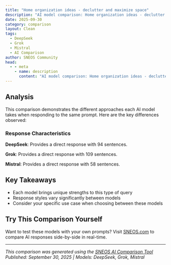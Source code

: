 ```yaml
---
title: "Home organization ideas - declutter and maximize space"
description: "AI model comparison: Home organization ideas - declutter and maximize space..."
date: 2025-09-30
category: comparison
layout: Clean
tags:
  - DeepSeek
  - Grok
  - Mistral
  - AI Comparison
author: SNEOS Community
head:
  - - meta
    - name: description
      content: "AI model comparison: Home organization ideas - declutter and maximize space..."
---
```


<ChatComparison
  title="Home organization ideas - declutter and maximize space"
  prompt="Home organization ideas - declutter and maximize space"
  :responses='{
    "DeepSeek": "Of course! Home organization is a game-changer. It\u2019s not just about being tidy; it\u2019s about creating a home that feels calm, functional, and spacious.\n\nHere is a comprehensive guide to decluttering and maximizing your space, broken down into actionable steps and room-by-room ideas.\n\n### **Part 1: The Mindset \u0026 Method (The \u0022Declutter\u0022 Foundation)**\n\nYou can\u0027t organize clutter. You can only organize the things you love and use.\n\n**Step 1: The Core Process - Sort into Categories**\nAs you go through your belongings, don\u0027t just shuffle them. Place every item into one of these four boxes/bags:\n\n1.  **Keep:** Items you love, use regularly, or are essential.\n2.  **Donate/Sell:** Items in good condition that you no longer need or want.\n3.  **Trash/Recycle:** Broken, stained, expired, or unusable items.\n4.  **Relocate:** Items that belong in a different room.\n\n**Step 2: Ask Yourself the Right Questions**\nWhen you\u0027re hesitating over an item, ask:\n\n*   **Have I used this in the last year?**\n*   Does this item bring me joy or serve a vital function? (Thank you, Marie Kondo!)\n*   If I lost this, would I replace it?\n*   Am I keeping this out of guilt or obligation?\n*   Does it fit my current life and style?\n\n**Step 3: Tackle in Manageable Chunks**\nDon\u0027t try to do the whole house in a day. You\u0027ll burn out.\n\n*   **The \u0022One-In, One-Out\u0022 Rule:** For every new item that comes in, one old item must leave. This prevents clutter from building up again.\n*   **The 20/20 Rule:** If you can replace an item for less than $20 and in less than 20 minutes, consider letting it go. It reduces the \u0022but I might need it someday\u0022 anxiety.\n\n---\n\n### **Part 2: Maximize Space with Smart Strategies \u0026 Products**\n\nOnce you\u0027ve decluttered, it\u0027s time to organize what\u0027s left efficiently.\n\n#### **Vertical Space is Your Best Friend**\nWalls are often the most underutilized space.\n\n*   **Floating Shelves:** Perfect for books, decor, and kitchen supplies. They keep the floor clear and draw the eye up.\n*   **Pegboards:** Incredibly versatile for kitchens, offices, garages, and craft rooms. Use hooks and baskets to store tools, utensils, supplies, and more.\n*   **Over-the-Door Organizers:** Not just for shoes! Use them in pantries for snacks, in bathrooms for toiletries, or in linen closets.\n*   **Tall, Narrow Bookcases:** Fit into tight spaces between furniture or in corners.\n*   **Wall-Mounted Racks:** For pots and pans, bikes, or brooms and mops.\n\n#### **Contain, Contain, Contain!**\nContainers create uniformity, which makes spaces feel calmer and larger.\n\n*   **Use Clear Bins:** So you can see what\u0027s inside. Ideal for basements, attics, and pantries.\n*   **Use Opaque Bins:** For items you don\u0027t need to see (e.g., holiday decorations, sentimental items) to reduce visual noise.\n*   **Baskets and Bins:** Great for shelves and cubbies. They corral loose items like remotes, toys, and blankets.\n*   **Drawer Dividers:** Essential for kitchens (utensils) and bedrooms (socks, underwear). They stop the \u0022junk drawer\u0022 chaos.\n\n#### **Furniture that Does Double Duty**\nLook for pieces with built-in storage.\n\n*   **Storage Ottomans/Benches:** Replace a coffee table or provide seating while storing blankets, pillows, or toys.\n*   **Platform Beds with Drawers:** Eliminates the need for a bulky dresser or under-bed boxes.\n*   **Nesting Tables:** Provide surface space when you need it, tuck away when you don\u0027t.\n*   **Sofa with Storage:** Some sofas have built-in compartments in the base or arms.\n\n#### **\u0022Hidden\u0022 and Under-Utilized Spaces**\nGet creative with these often-overlooked areas.\n\n*   **Under the Bed:** Use low-profile rolling bins or vacuum storage bags for out-of-season clothing and linens.\n*   **Inside Cabinet Doors:** Add small racks or hooks for pot lids, cleaning supplies, or spices.\n*   **The Space Above Cabinets:** In kitchens or garages, this is perfect for storing rarely used items in stylish baskets or bins.\n*   **Corners:** Use a corner shelving unit or a lazy Susan in a corner cabinet.\n\n---\n\n### **Part 3: Room-by-Room Action Plan**\n\n#### **Kitchen**\n*   **Declutter:** Get rid of duplicate tools, expired food, chipped dishes, and appliances you never use.\n*   **Maximize Space:**\n    *   Use a **pot rack** or hanging rods for pots and pans.\n    *   Install a **spice rack** on the wall or inside a cabinet door.\n    *   Use a **tiered shelf** in cabinets to see canned goods and spices.\n    *   Use drawer organizers for utensils and cutlery.\n    *   Use a **lazy Susan** in corner cabinets or the fridge.\n\n#### **Closet \u0026 Bedroom**\n*   **Declutter:** Use the **\u0022turn hangers\u0022 method**. Hang all your clothes with the hangers facing backward. After you wear something, hang it back the right way. After 6-12 months, you\u0027ll see what you never wear.\n*   **Maximize Space:**\n    *   Use **velvet hangers** \u2013 they\u0027re slim and non-slip.\n    *   Add a **second hanging rod** for shirts/blouses above pants.\n    *   Use **shelf dividers** to stack sweaters and jeans neatly.\n    *   Use the **top shelf** for out-of-season storage or bags.\n    *   Use **shoe racks** or clear shoe boxes.\n\n#### **Bathroom**\n*   **Declutter:** Toss expired medicines, old makeup, half-empty bottles, and rusty razors.\n*   **Maximize Space:**\n    *   Use a **shower caddy** or corner shelves in the shower.\n    *   Install a **medicine cabinet** or vanity with drawers.\n    *   Use **acrylic organizers** on the countertop or in drawers for makeup and toiletries.\n    *   Use a **tiered cart** beside the toilet or sink for extra storage.\n\n#### **Living Room**\n*   **Declutter:** Corral remote controls, magazines, and kids\u0027 toys. Be ruthless with decorative items\u2014less is more.\n*   **Maximize Space:**\n    *   Use a **storage ottoman** or coffee table with shelves/drawers.\n    *   Use baskets on shelves for a clean look that hides clutter.\n    *   Install **floating shelves** to display a few key items without taking up floor space.\n\n#### **Home Office / Junk Drawer**\n*   **Declutter:** Recycle old papers, manuals (most are online), and broken pens.\n*   **Maximize Space:**\n    *   Go digital! Scan important documents.\n    *   Use a **vertical file organizer** on your desk.\n    *   Use a **pegboard** above the desk for office supplies.\n    *   Use a **divided organizer** for the \u0022junk drawer\u0022 to give every small item (batteries, tape, scissors) a home.\n\n### **Final Pro-Tips:**\n\n*   **Label Everything:** This is the secret to maintaining your system. A simple label maker makes it easy for everyone in the house to know where things go.\n*   **Maintain Weekly:** Set a 15-minute timer once a week to do a quick \u0022reset\u0022 of your organized spaces. This prevents a major buildup.\n\nStart small, celebrate your wins, and remember that the goal is a home that supports your life, not one that causes you stress. Happy organizing",
    "Grok": "Decluttering and maximizing space in your home can create a more functional and peaceful environment. Here are practical home organization ideas categorized by area and strategy to help you achieve a clutter-free, well-organized space.\n\n---\n\n### General Decluttering Tips\nBefore diving into specific spaces, follow these overarching principles to declutter effectively:\n1. **Adopt the \u0022Keep, Donate, Discard\u0022 Rule**  \n   Sort items into three categories: keep (essentials or items you love), donate (things in good condition you no longer need), and discard (broken or unusable items). Be honest about what you truly need.\n2. **One-In, One-Out Rule**  \n   For every new item you bring into your home, remove an old one. This prevents accumulation over time.\n3. **Set a Timer for Small Wins**  \n   Tackle decluttering in short bursts (e.g., 15-30 minutes per session) to avoid feeling overwhelmed.\n4. **Use the 80/20 Rule**  \n   We often use 20% of our belongings 80% of the time. Focus on keeping frequently used items accessible and store or discard the rest.\n5. **Digitize When Possible**  \n   Scan important documents, photos, and manuals to reduce paper clutter. Store them securely online or on an external drive.\n\n---\n\n### Room-by-Room Organization Ideas\n\n#### 1. Kitchen\n- **Declutter First**: Remove expired food, broken utensils, and duplicate gadgets. Donate items you haven\u2019t used in a year (e.g., that waffle maker collecting dust).\n- **Maximize Vertical Space**: Install wall-mounted shelves or magnetic strips for knives and tools to free up counter space.\n- **Use Drawer Dividers**: Organize cutlery, cooking utensils, and miscellaneous items with adjustable dividers.\n- **Stackable Containers**: Store dry goods like pasta, rice, and snacks in clear, stackable containers to save pantry space and keep things visible.\n- **Under-Sink Storage**: Use tiered organizers or pull-out baskets for cleaning supplies to utilize awkward spaces.\n- **Label Everything**: Label containers and shelves to maintain order and make finding items easier.\n\n#### 2. Living Room\n- **Hidden Storage**: Use ottomans or coffee tables with built-in storage for blankets, pillows, or magazines.\n- **Cord Management**: Use cable organizers or zip ties to tame messy TV and device cords. Hide them behind furniture or in decorative boxes.\n- **Minimize Decor**: Keep only a few meaningful decorative items on display to avoid visual clutter. Rotate seasonal decor as needed.\n- **Wall Shelves**: Install floating shelves for books, plants, or photo frames to keep surfaces clear.\n- **Toy Control (For Families)**: Use labeled bins or baskets for kids\u2019 toys and set a rule to tidy up after playtime.\n\n#### 3. Bedroom\n- **Under-Bed Storage**: Use flat, rolling bins or vacuum-sealed bags for seasonal clothing, extra bedding, or shoes.\n- **Closet Organization**:\n  - Sort clothes by category (e.g., shirts, pants) or color for easy access.\n  - Use slim, velvet hangers to save space.\n  - Add over-the-door organizers for scarves, belts, or accessories.\n  - Fold and store items vertically (KonMari method) in drawers to see everything at a glance.\n- **Declutter Nightstands**: Keep only essentials (lamp, book, water) on top. Use small baskets or organizers inside drawers for chargers and personal items.\n- **Donate Unused Clothes**: If you haven\u2019t worn something in a year, consider letting it go.\n\n#### 4. Bathroom\n- **Over-Toilet Storage**: Install shelves or a cabinet above the toilet for towels, toiletries, and extra toilet paper.\n- **Drawer Dividers**: Use small trays or bins to separate makeup, hair tools, and grooming products.\n- **Shower Caddies**: Use a hanging caddy or corner shelf for shampoos and soaps to keep the shower area tidy.\n- **Towel Hooks**: Mount hooks on the back of the door or wall to save space compared to bulky towel racks.\n- **Declutter Products**: Toss expired medications, skincare, or makeup. Only keep daily essentials within reach.\n\n#### 5. Home Office\n- **Desk Organization**: Keep only daily-use items (pen, notebook) on your desk. Use a desktop organizer for supplies.\n- **File System**: Create a simple filing system for papers (e.g., bills, taxes) and go digital with scanning apps to reduce paper.\n- **Cable Management**: Use cord clips or a desk grommet to keep wires tidy.\n- **Wall-Mounted Shelves**: Store books, binders, or decor on shelves to free up desk space.\n- **Daily Reset**: Spend 5 minutes at the end of the day clearing your workspace to start fresh each morning.\n\n#### 6. Entryway\n- **Shoe Rack or Cubby**: Keep shoes off the floor with a compact rack or over-the-door organizer.\n- **Key Hooks**: Mount a key holder or magnetic strip near the door to avoid misplacing keys.\n- **Catch-All Basket**: Place a basket for mail, sunglasses, or small items to prevent clutter buildup.\n- **Coat Rack or Hooks**: Use wall hooks or a slim coat rack for jackets and bags if space is tight.\n- **Seasonal Swap**: Store out-of-season gear (umbrellas, winter coats) in a closet or bin.\n\n#### 7. Garage/Storage Areas\n- **Wall Storage**: Install pegboards, hooks, or slat walls to hang tools, bikes, or sports equipment.\n- **Clear Bins**: Use transparent, labeled bins for seasonal decorations, camping gear, or extra supplies.\n- **Shelving Units**: Add heavy-duty shelves to store bulky items off the floor.\n- **Zone System**: Group items by purpose (e.g., gardening, car maintenance) to make retrieval easy.\n- **Purge Regularly**: Donate or discard broken tools, old paint cans, or unused equipment.\n\n---\n\n### Space-Maximizing Tips\n1. **Multifunctional Furniture**:\n   - Sofa beds for small spaces or guest rooms.\n   - Foldable desks or wall-mounted tables for compact offices.\n   - Storage benches at the foot of the bed or in the entryway.\n2. **Vertical Storage**:\n   - Use tall bookshelves or cabinets to take advantage of wall height.\n   - Add over-the-door racks in closets, bathrooms, or kitchens.\n3. **Corner Solutions**:\n   - Install corner shelves or use corner desks to utilize often-wasted space.\n4. **Modular Systems**:\n   - Invest in stackable or customizable storage cubes that can adapt as your needs change.\n5. **Hidden Storage**:\n   - Use furniture with secret compartments (e.g., beds with lift-up frames or hollow ottomans).\n   - Hide items under staircases with pull-out drawers if possible.\n\n---\n\n### Maintaining Organization\n- **Daily Tidying**: Spend 10 minutes each evening resetting high-traffic areas (kitchen counters, living room).\n- **Weekly Review**: Dedicate time each week to tackle a small area (e.g., a junk drawer or shelf).\n- **Seasonal Declutter**: Rotate seasonal items (clothes, decor) twice a year to keep spaces manageable.\n- **Involve Family**: Assign tasks to household members and teach kids to put things back in designated spots.\n- **Avoid Impulse Buys**: Think twice before purchasing new items\u2014ask if you really need them and where they\u2019ll fit.\n\n---\n\n### Tools and Products to Consider\n- **Storage Bins**: Clear plastic bins with lids for visibility and stackability.\n- **Drawer Organizers**: Adjustable dividers for cutlery, socks, or office supplies.\n- **Label Maker**: For a polished, easy-to-find system.\n- **Vacuum Storage Bags**: Compress bulky items like winter coats or bedding.\n- **Over-the-Door Hooks**: Great for small spaces like bathrooms or closets.\n- **Command Hooks**: Damage-free wall storage for lightweight items.\n\n---\n\nBy starting small, focusing on one area at a time, and incorporating space-saving solutions, you can transform your home into a clutter-free, functional haven. Which area do you want to tackle first? I can provide more detailed tips for a specific room or challenge if needed!",
    "Mistral": "Certainly! Organizing your home can make it feel more spacious, functional, and enjoyable. Here are some tips to help you declutter and maximize space:\n\n### General Tips\n1. **Start Small**: Begin with one room or even one corner at a time to avoid feeling overwhelmed.\n2. **Categorize Items**: Sort items into categories such as keep, donate, sell, and trash.\n3. **Use Vertical Space**: Utilize walls and the backs of doors for storage with shelves, hooks, and organizers.\n4. **Multi-Functional Furniture**: Opt for furniture that serves multiple purposes, like a bed with built-in storage or a coffee table with shelves.\n5. **Regular Maintenance**: Set aside time each week to tidy up and prevent clutter from building up again.\n\n### Room-Specific Ideas\n\n#### Living Room\n1. **Hidden Storage**: Use ottomans, benches, and coffee tables with built-in storage.\n2. **Wall-Mounted Shelves**: Install floating shelves to display decorative items and keep the floor clear.\n3. **Cord Management**: Use cord organizers to keep cables tidy and out of sight.\n\n#### Kitchen\n1. **Pantry Organization**: Use clear containers, baskets, and tiered shelves to keep items visible and accessible.\n2. **Under-Sink Storage**: Install a tension rod to hang cleaning supplies and use stackable bins for other items.\n3. **Wall-Mounted Racks**: Hang pots, pans, and utensils on wall racks to free up cabinet space.\n\n#### Bedroom\n1. **Under-Bed Storage**: Use shallow bins or drawers to store out-of-season clothes and other items.\n2. **Closet Organization**: Install additional shelves, hanging organizers, and shoe racks.\n3. **Jewelry Storage**: Use a jewelry organizer or wall-mounted hooks to keep accessories tidy.\n\n#### Bathroom\n1. **Over-the-Toilet Shelves**: Utilize the space above the toilet with a shelving unit.\n2. **Shower Caddy**: Use a shower caddy to keep toiletries organized and off the floor.\n3. **Medicine Cabinet**: Organize with small bins and use the back of the door for additional storage.\n\n#### Home Office\n1. **Desk Organization**: Use desk organizers, trays, and filing systems to keep papers and supplies tidy.\n2. **Cable Management**: Use cable ties and organizers to keep cords neat and out of the way.\n3. **Wall-Mounted Shelves**: Install shelves for books, binders, and decorative items.\n\n#### Garage\n1. **Wall-Mounted Storage**: Use pegboards, hooks, and shelves to keep tools and equipment off the floor.\n2. **Overhead Storage**: Install ceiling-mounted racks for items you don\u0027t use often.\n3. **Bins and Labels**: Use clear bins and labels to keep items organized and easy to find.\n\n### Additional Tips\n1. **Digitize**: Scan important documents and photos to reduce paper clutter.\n2. **One In, One Out**: For every new item you bring in, consider donating or discarding an old one.\n3. **Seasonal Storage**: Rotate seasonal items (e.g., winter clothes, holiday decorations) to keep your space clutter-free.\n\nBy implementing these strategies, you can create a more organized and functional living space. Happy organizing!"
  }'
  published-date="22:46"
/>

## Analysis

This comparison demonstrates the different approaches each AI model takes when responding to the same prompt. Here are the key differences observed:

### Response Characteristics

**DeepSeek**: Provides a direct response with 94 sentences. 

**Grok**: Provides a direct response with 109 sentences. 

**Mistral**: Provides a direct response with 58 sentences. 

## Key Takeaways

- Each model brings unique strengths to this type of query
- Response styles vary significantly between models
- Consider your specific use case when choosing between these models

## Try This Comparison Yourself

Want to test these models with your own prompts? Visit [SNEOS.com](https://sneos.com) to compare AI responses side-by-side in real-time.

---

*This comparison was generated using the [SNEOS AI Comparison Tool](https://sneos.com)*
*Published: September 30, 2025 | Models: DeepSeek, Grok, Mistral*
